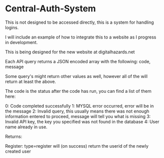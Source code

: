 # Central-Auth-System

This is not designed to be accessed directly, this is a system for handling logins.

I will include an example of how to integrate this to a website as I progress in development.

This is being designed for the new website at digitalhazards.net


Each API query returns a JSON encoded array with the following:
code,
message

Some query's might return other values as well, however all of the will return at least the above.

The code is the status after the code has run, you can find a list of them here:

0: Code completed successfully
1: MYSQL error occurred, error will be in the message
2: Invalid query, this usually means there was not enough information entered to proceed, message will tell you what is missing
3: Invalid API key, the key you specified was not found in the database
4: <Registration> User name already in use.


Returns:

Register:
type=register will (on success) return the userid of the newly created user